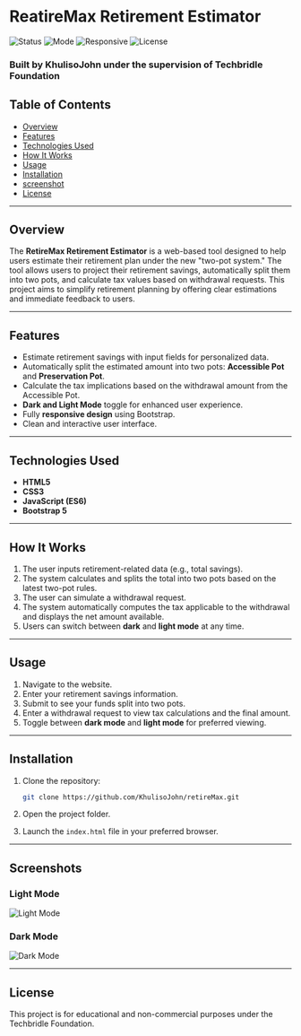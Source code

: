 # ReatireMax Retirement Estimator

![Status](https://img.shields.io/badge/status-inprogress-brightgreen)
![Mode](https://img.shields.io/badge/mode-Dark%20%26%20Light-blueviolet)
![Responsive](https://img.shields.io/badge/ui-Responsive%20Design-blue)
![License](https://img.shields.io/badge/license-Techbridle%20Foundation-lightgrey)

### Built by **KhulisoJohn** under the supervision of **Techbridle Foundation**

## Table of Contents
- [Overview](#overview)
- [Features](#features)
- [Technologies Used](#technologies-used)
- [How It Works](#how-it-works)
- [Usage](#usage)
- [Installation](#installation)
- [screenshot](#screenshot)
- [License](#license)

---

## Overview

The **RetireMax Retirement Estimator** is a web-based tool designed to help users estimate their retirement plan under the new "two-pot system." The tool allows users to project their retirement savings, automatically split them into two pots, and calculate tax values based on withdrawal requests. This project aims to simplify retirement planning by offering clear estimations and immediate feedback to users.

---

## Features
- Estimate retirement savings with input fields for personalized data.
- Automatically split the estimated amount into two pots: **Accessible Pot** and **Preservation Pot**.
- Calculate the tax implications based on the withdrawal amount from the Accessible Pot.
- **Dark and Light Mode** toggle for enhanced user experience.
- Fully **responsive design** using Bootstrap.
- Clean and interactive user interface.

---

## Technologies Used
- **HTML5**  
- **CSS3**  
- **JavaScript (ES6)**  
- **Bootstrap 5**

---


## How It Works
1. The user inputs retirement-related data (e.g., total savings).
2. The system calculates and splits the total into two pots based on the latest two-pot rules.
3. The user can simulate a withdrawal request.
4. The system automatically computes the tax applicable to the withdrawal and displays the net amount available.
5. Users can switch between **dark** and **light mode** at any time.

---

## Usage
1. Navigate to the website.
2. Enter your retirement savings information.
3. Submit to see your funds split into two pots.
4. Enter a withdrawal request to view tax calculations and the final amount.
5. Toggle between **dark mode** and **light mode** for preferred viewing.

---


## Installation
1. Clone the repository:
   ```bash
   git clone https://github.com/KhulisoJohn/retireMax.git

2. Open the project folder.

3. Launch the `index.html` file in your preferred browser.

---
## Screenshots
### **Light Mode**
![Light Mode](./assets/light-mode.png)
### **Dark Mode**
![Dark Mode](./assets/dark-mode.png)

---   


## License
This project is for educational and non-commercial purposes under the Techbridle Foundation.
